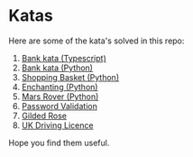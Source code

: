 # Katas

Here are some of the kata's solved in this repo:

1. [Bank kata (Typescript)](./bank-ts)
1. [Bank kata (Python)](./bank-pytest/)
1. [Shopping Basket (Python)](./shopping_basket)
1. [Enchanting (Python)](./enchanting)
1. [Mars Rover (Python)](./mars_rover)
1. [Password Validation](./password_validation)
1. [Gilded Rose](./gilded_rose)
1. [UK Driving Licence](./driving-licence/)

Hope you find them useful.

